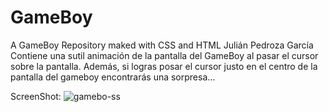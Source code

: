 # GameBoy
A GameBoy Repository maked with CSS and HTML
Julián Pedroza García
Contiene una sutil animación de la pantalla del GameBoy al pasar el cursor sobre la pantalla.
Además, si logras posar el cursor justo en el centro de la pantalla del gameboy encontrarás una sorpresa... 

ScreenShot:
![gamebo-ss](https://user-images.githubusercontent.com/66704419/92678466-aa806900-f2eb-11ea-9435-9f7bc26ef5ff.png)
